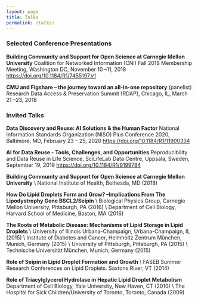 ```yaml
---
layout: page
title: Talks
permalink: /talks/
---
```


### Selected Conference Presentations

**Building Community and Support for Open Science at Carnegie Mellon University**
Coalition for Networked Information (CNI) Fall 2018 Membership Meeting, Washington DC, November 10 –11, 2018 https://doi.org/10.1184/R1/7455197.v1

**CMU and Figshare – the journey toward an all-in-one repository** (panelist)
Research Data Access & Preservation Summit (RDAP), Chicago, IL, March 21 –23, 2018


### Invited Talks
**Data Discovery and Reuse: AI Solutions & the Human Factor**
National Information Standards Organization (NISO) Plus Conference 2020, Baltimore, MD, February 23 – 25, 2020 https://doi.org/10.1184/R1/11900334

**AI for Data Reuse - Tools, Challenges, and Opportunities**
Reproducibility and Data Reuse in Life Science, SciLifeLab Data Centre, Uppsala, Sweden, September 19, 2019 https://doi.org/10.1184/R1/9199784

**Building Community and Support for Open Science at Carnegie Mellon University** \\
National Institute of Health, Bethesda, MD (2018)


**How Do Lipid Droplets Form and Grow? –Implications From The Lipodystrophy Gene BSCL2/Seipin** \\
Biological Physics Group, Carnegie Mellon University, Pittsburgh, PA (2016) \\
Department of Cell Biology, Harvard School of Medicine, Boston, MA (2016)


**The Roots of Metabolic Disease: Mechanisms of Lipid Storage in Lipid Droplets** \\
University of Illinois Urbana-Champaign, Urbana-Champaign, IL (2015) \\
Institute of Diabetes and Cancer, Helmholtz Zentrum München, Munich, Germany (2015) \\
University of Pittsburgh, Pittsburgh, PA (2015) \\
Technische Universität München, Munich, Germany (2015)


**Role of Seipin in Lipid Droplet Formation and Growth** \\
FASEB Summer Research Conferences on Lipid Droplets. Saxtons River, VT (2014)


**Role of Triacylglycerol Hydrolase in Hepatic Lipid Droplet Metabolism**
Department of Cell Biology, Yale University, New Haven, CT (2010) \\
The Hospital for Sick Children/University of Toronto, Toronto, Canada (2009)
